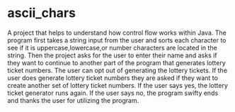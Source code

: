# ascii_chars
A project that helps to understand how control flow works within Java.
The program first takes a string input from the user and sorts each character to see if
it is uppercase,lowercase,or number characters are located in the string.
Then the project asks for the user to enter their name and asks if they want
to continue to another part of the program that generates lottery ticket numbers.
The user can opt out of generating the lottery tickets. If the user does
generate lottery ticket numbers they are asked if they want to create another
set of lottery ticket numbers. If the user says yes, the lottery ticket generator runs again.
If the user says no, the program swifty ends and thanks the user for utilizing the program.

